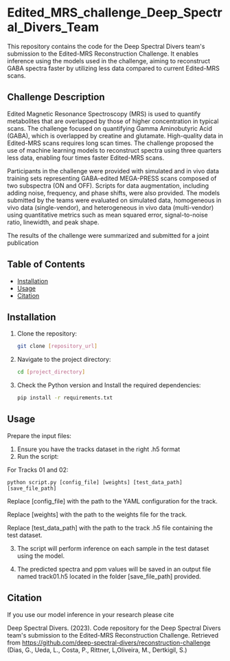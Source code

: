 # Edited_MRS_challenge_Deep_Spectral_Divers_Team

This repository contains the code for the Deep Spectral Divers team's submission to the Edited-MRS Reconstruction Challenge. It enables inference using the models used in the challenge, aiming to reconstruct GABA spectra faster by utilizing less data compared to current Edited-MRS scans.

## Challenge Description

Edited Magnetic Resonance Spectroscopy (MRS) is used to quantify metabolites that are overlapped by those of higher concentration in typical scans. The challenge focused on quantifying Gamma Aminobutyric Acid (GABA), which is overlapped by creatine and glutamate. High-quality data in Edited-MRS scans requires long scan times. The challenge proposed the use of machine learning models to reconstruct spectra using three quarters less data, enabling four times faster Edited-MRS scans.

Participants in the challenge were provided with simulated and in vivo data training sets representing GABA-edited MEGA-PRESS scans composed of two subspectra (ON and OFF). Scripts for data augmentation, including adding noise, frequency, and phase shifts, were also provided. The models submitted by the teams were evaluated on simulated data, homogeneous in vivo data (single-vendor), and heterogeneous in vivo data (multi-vendor) using quantitative metrics such as mean squared error, signal-to-noise ratio, linewidth, and peak shape.

The results of the challenge were summarized and submitted for a joint publication

## Table of Contents

- [Installation](#installation)
- [Usage](#usage)
- [Citation](#citation)

## Installation

1. Clone the repository:

   ```bash
   git clone [repository_url]

2. Navigate to the project directory:

   ```bash
   cd [project_directory]
   
3. Check the Python version and Install the required dependencies:

    ```bash
   pip install -r requirements.txt
   
## Usage

Prepare the input files:

1. Ensure you have the tracks dataset in the right .h5 format
2. Run the script:

For Tracks 01 and 02:

    python script.py [config_file] [weights] [test_data_path] [save_file_path]

Replace [config_file] with the path to the YAML configuration for the track.

Replace [weights] with the path to the weights file for the track.

Replace [test_data_path] with the path to the track .h5 file containing the test dataset.

3. The script will perform inference on each sample in the test dataset using the model.

4. The predicted spectra and ppm values will be saved in an output file named track01.h5 located in the folder [save_file_path] provided.


## Citation

If you use our model inference in your research please cite

Deep Spectral Divers. (2023). Code repository for the Deep Spectral Divers team's submission to the Edited-MRS Reconstruction Challenge. Retrieved from https://github.com/deep-spectral-divers/reconstruction-challenge (Dias, G., Ueda, L., Costa, P., Rittner, L,Oliveira, M., Dertkigil, S.) 
 
